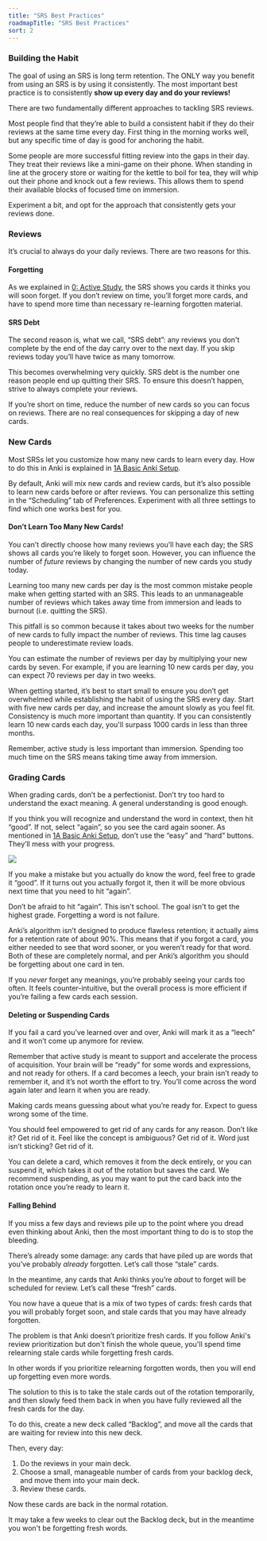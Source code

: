 ```yaml
---
title: "SRS Best Practices"
roadmapTitle: "SRS Best Practices"
sort: 2
---
```


### Building the Habit

The goal of using an SRS is long term retention. The ONLY way you benefit from using an SRS is by using it consistently. The most important best practice is to consistently **show up every day and do your reviews!**

There are two fundamentally different approaches to tackling SRS reviews.

Most people find that they’re able to build a consistent habit if they do their reviews at the same time every day. First thing in the morning works well, but any specific time of day is good for anchoring the habit.

Some people are more successful fitting review into the gaps in their day. They treat their reviews like a mini-game on their phone. When standing in line at the grocery store or waiting for the kettle to boil for tea, they will whip out their phone and knock out a few reviews. This allows them to spend their available blocks of focused time on immersion.

Experiment a bit, and opt for the approach that consistently gets your reviews done.

### Reviews

It’s crucial to always do your daily reviews. There are two reasons for this.

#### Forgetting
As we explained in [0: Active Study][stage-0-active-study], the SRS shows you cards it thinks you will soon forget. If you don’t review on time, you’ll forget more cards, and have to spend more time than necessary re-learning forgotten material.

#### SRS Debt
The second reason is, what we call, “SRS debt”: any reviews you don't complete by the end of the day carry over to the next day. If you skip reviews today you’ll have twice as many tomorrow.

This becomes overwhelming very quickly. SRS debt is the number one reason people end up quitting their SRS. To ensure this doesn’t happen, strive to always complete your reviews.

If you’re short on time, reduce the number of new cards so you can focus on reviews. There are no real consequences for skipping a day of new cards.

### New Cards

Most SRSs let you customize how many new cards to learn every day. How to do this in Anki is explained in [1A Basic Anki Setup][stage-1a-anki-setup].

By default, Anki will mix new cards and review cards, but it’s also possible to learn new cards before or after reviews. You can personalize this setting in the “Scheduling” tab of Preferences. Experiment with all three settings to find which one works best for you.

#### Don’t Learn Too Many New Cards!

You can’t directly choose how many reviews you’ll have each day; the SRS shows all cards you’re likely to forget soon. However, you can influence the number of _future_ reviews by changing the number of new cards you study today.

Learning too many new cards per day is the most common mistake people make when getting started with an SRS. This leads to an unmanageable number of reviews which takes away time from immersion and leads to burnout (i.e. quitting the SRS).

This pitfall is so common because it takes about two weeks for the number of new cards to fully impact the number of reviews. This time lag causes people to underestimate review loads.

You can estimate the number of reviews per day by multiplying your new cards by seven. For example, if you are learning 10 new cards per day, you can expect 70 reviews per day in two weeks.

When getting started, it’s best to start small to ensure you don’t get overwhelmed while establishing the habit of using the SRS every day. Start with five new cards per day, and increase the amount slowly as you feel fit. Consistency is much more important than quantity. If you can consistently learn 10 new cards each day, you'll surpass 1000 cards in less than three months.

Remember, active study is less important than immersion. Spending too much time on the SRS means taking time away from immersion.

### Grading Cards

When grading cards, don’t be a perfectionist. Don’t try too hard to understand the exact meaning. A general understanding is good enough.

If you think you will recognize and understand the word in context, then hit “good”. If not, select “again”, so you see the card again sooner. As mentioned in [1A Basic Anki Setup][stage-1a-anki-setup], don’t use the “easy” and “hard” buttons. They’ll mess with your progress.

![](images/anki-buttons.png)

If you make a mistake but you actually do know the word, feel free to grade it “good”. If it turns out you actually forgot it, then it will be more obvious next time that you need to hit “again”.

Don’t be afraid to hit “again”. This isn't school. The goal isn't to get the highest grade. Forgetting a word is not failure.

Anki’s algorithm isn’t designed to produce flawless retention; it actually aims for a retention rate of about 90%. This means that if you forgot a card, you either needed to see that word sooner, or you weren’t ready for that word. Both of these are completely normal, and per Anki’s algorithm you should be forgetting about one card in ten.

If you _never_ forget any meanings, you’re probably seeing your cards too often. It feels counter-intuitive, but the overall process is more efficient if you’re failing a few cards each session.

#### Deleting or Suspending Cards

If you fail a card you’ve learned over and over, Anki will mark it as a “leech” and it won’t come up anymore for review.

Remember that active study is meant to support and accelerate the process of acquisition. Your brain will be “ready” for some words and expressions, and not ready for others. If a card becomes a leech, your brain isn’t ready to remember it, and it’s not worth the effort to try. You’ll come across the word again later and learn it when you are ready.

Making cards means guessing about what you’re ready for. Expect to guess wrong some of the time.

You should feel empowered to get rid of any cards for any reason. Don’t like it? Get rid of it. Feel like the concept is ambiguous? Get rid of it. Word just isn’t sticking? Get rid of it.

You can delete a card, which removes it from the deck entirely, or you can suspend it, which takes it out of the rotation but saves the card. We recommend suspending, as you may want to put the card back into the rotation once you’re ready to learn it.

#### Falling Behind

If you miss a few days and reviews pile up to the point where you dread even thinking about Anki, then the most important thing to do is to stop the bleeding.

There’s already some damage: any cards that have piled up are words that you’ve probably _already_ forgotten. Let’s call those “stale” cards.

In the meantime, any cards that Anki thinks you’re _about_ to forget will be scheduled for review. Let’s call these “fresh” cards.

You now have a queue that is a mix of two types of cards: fresh cards that you will probably forget soon, and stale cards that you may have already forgotten.

The problem is that Anki doesn’t prioritize fresh cards. If you follow Anki's review prioritization but don't finish the whole queue, you'll spend time relearning stale cards while forgetting fresh cards.

In other words if you prioritize relearning forgotten words, then you will end up forgetting even more words.

The solution to this is to take the stale cards out of the rotation temporarily, and then slowly feed them back in when you have fully reviewed all the fresh cards for the day.

To do this, create a new deck called “Backlog”, and move all the cards that are waiting for review into this new deck.

Then, every day:
1. Do the reviews in your main deck.
1. Choose a small, manageable number of cards from your backlog deck, and move them into your main deck.
1. Review these cards.

Now these cards are back in the normal rotation.

It may take a few weeks to clear out the Backlog deck, but in the meantime you won't be forgetting fresh words.

[stage-0-active-study]: /roadmap/stage-0/c/active-study
[stage-1a-anki-setup]: /roadmap/stage-1/a/anki-setup
